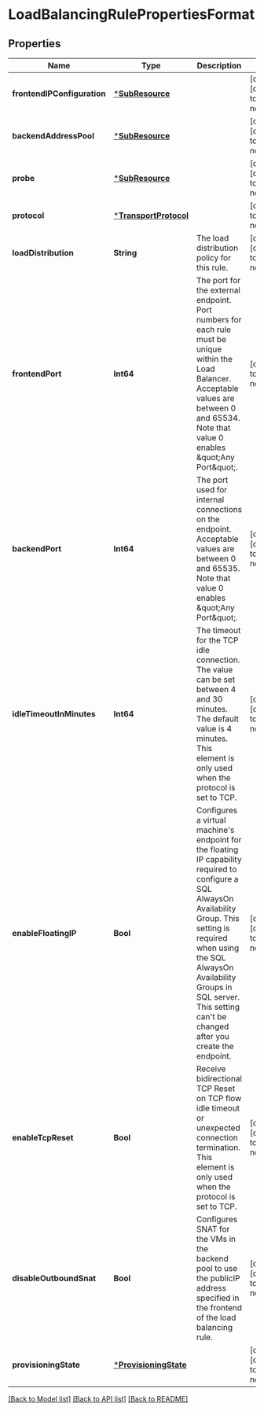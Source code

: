 # LoadBalancingRulePropertiesFormat


## Properties
Name | Type | Description | Notes
------------ | ------------- | ------------- | -------------
**frontendIPConfiguration** | [***SubResource**](SubResource.md) |  | [optional] [default to nothing]
**backendAddressPool** | [***SubResource**](SubResource.md) |  | [optional] [default to nothing]
**probe** | [***SubResource**](SubResource.md) |  | [optional] [default to nothing]
**protocol** | [***TransportProtocol**](TransportProtocol.md) |  | [default to nothing]
**loadDistribution** | **String** | The load distribution policy for this rule. | [optional] [default to nothing]
**frontendPort** | **Int64** | The port for the external endpoint. Port numbers for each rule must be unique within the Load Balancer. Acceptable values are between 0 and 65534. Note that value 0 enables \&quot;Any Port\&quot;. | [default to nothing]
**backendPort** | **Int64** | The port used for internal connections on the endpoint. Acceptable values are between 0 and 65535. Note that value 0 enables \&quot;Any Port\&quot;. | [optional] [default to nothing]
**idleTimeoutInMinutes** | **Int64** | The timeout for the TCP idle connection. The value can be set between 4 and 30 minutes. The default value is 4 minutes. This element is only used when the protocol is set to TCP. | [optional] [default to nothing]
**enableFloatingIP** | **Bool** | Configures a virtual machine&#39;s endpoint for the floating IP capability required to configure a SQL AlwaysOn Availability Group. This setting is required when using the SQL AlwaysOn Availability Groups in SQL server. This setting can&#39;t be changed after you create the endpoint. | [optional] [default to nothing]
**enableTcpReset** | **Bool** | Receive bidirectional TCP Reset on TCP flow idle timeout or unexpected connection termination. This element is only used when the protocol is set to TCP. | [optional] [default to nothing]
**disableOutboundSnat** | **Bool** | Configures SNAT for the VMs in the backend pool to use the publicIP address specified in the frontend of the load balancing rule. | [optional] [default to nothing]
**provisioningState** | [***ProvisioningState**](ProvisioningState.md) |  | [optional] [default to nothing]


[[Back to Model list]](../README.md#models) [[Back to API list]](../README.md#api-endpoints) [[Back to README]](../README.md)


